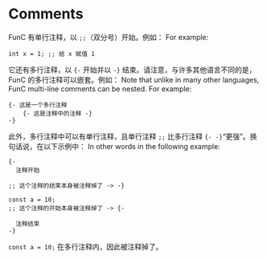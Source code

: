 # Comments

FunC 有单行注释，以 `;;`（双分号）开始。例如： For example:

```func
int x = 1; ;; 给 x 赋值 1
```

它还有多行注释，以 `{-` 开始并以 `-}` 结束。请注意，与许多其他语言不同的是，FunC 的多行注释可以嵌套。例如： Note that unlike in many other languages, FunC multi-line comments can be nested. For example:

```func
{- 这是一个多行注释
    {- 这是注释中的注释 -}
-}
```

此外，多行注释中可以有单行注释，且单行注释 `;;` 比多行注释 `{- -}`“更强”。换句话说，在以下示例中： In other words in the following example:

```func
{-
  注释开始

;; 这个注释的结束本身被注释掉了 -> -}

const a = 10;
;; 这个注释的开始本身被注释掉了 -> {-

  注释结束
-}
```

`const a = 10;` 在多行注释内，因此被注释掉了。
